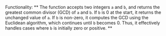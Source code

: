 Functionality: ** The function accepts two integers `a` and `b`, and returns the greatest common divisor (GCD) of `a` and `b`. If `b` is 0 at the start, it returns the unchanged value of `a`. If `b` is non-zero, it computes the GCD using the Euclidean algorithm, which continues until `b` becomes 0. Thus, it effectively handles cases where `b` is initially zero or positive. **